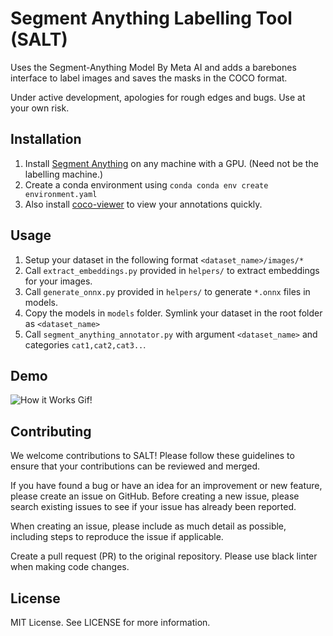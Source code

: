 # Segment Anything Labelling Tool (SALT)

Uses the Segment-Anything Model By Meta AI and adds a barebones interface to label images and saves the masks in the COCO format.

Under active development, apologies for rough edges and bugs. Use at your own risk.

## Installation

1. Install [Segment Anything](https://github.com/facebookresearch/segment-anything) on any machine with a GPU. (Need not be the labelling machine.)
2. Create a conda environment using `conda conda env create environment.yaml`
3. Also install [coco-viewer](https://github.com/trsvchn/coco-viewer) to view your annotations quickly.

## Usage

1. Setup your dataset in the following format `<dataset_name>/images/*`
2. Call `extract_embeddings.py` provided in `helpers/` to extract embeddings for your images.
3. Call `generate_onnx.py` provided in `helpers/` to generate `*.onnx` files in models.
4. Copy the models in `models` folder. Symlink your dataset in the root folder as `<dataset_name>`
5. Call `segment_anything_annotator.py` with argument `<dataset_name>` and categories `cat1,cat2,cat3..`. 

## Demo

![How it Works Gif!](https://github.com/anuragxel/salt/raw/main/assets/how-it-works.gif)

## Contributing

We welcome contributions to SALT! Please follow these guidelines to ensure that your contributions can be reviewed and merged.

If you have found a bug or have an idea for an improvement or new feature, please create an issue on GitHub. Before creating a new issue, please search existing issues to see if your issue has already been reported.

When creating an issue, please include as much detail as possible, including steps to reproduce the issue if applicable.

Create a pull request (PR) to the original repository. Please use black linter when making code changes.



## License

MIT License. See LICENSE for more information.